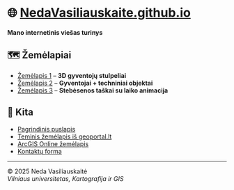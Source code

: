 # 🌐 [NedaVasiliauskaite.github.io](https://nedavasiliauskaite.github.io) 

**Mano internetinis viešas turinys**

## 🗺️ Žemėlapiai

- [Žemėlapis 1](1_praktinis/map_1.html) – **3D gyventojų stulpeliai**
- [Žemėlapis 2](1_praktinis/map_2.html) – **Gyventojai + techniniai objektai**
- [Žemėlapis 3](1_praktinis/map_3.html) – **Stebėsenos taškai su laiko animacija**

## 📂 Kita

- [Pagrindinis puslapis](index.html)
- [Teminis žemėlapis iš geoportal.lt](2_praktinis/index.html)
- [ArcGIS Online žemėlapis](3_praktinis/index.html)
- [Kontaktų forma](kontaktai.html)

---

© 2025 Neda Vasiliauskaitė  
_Vilniaus universitetas, Kartografija ir GIS_
